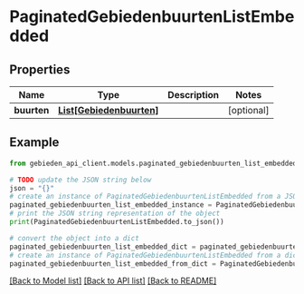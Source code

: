 # PaginatedGebiedenbuurtenListEmbedded


## Properties

Name | Type | Description | Notes
------------ | ------------- | ------------- | -------------
**buurten** | [**List[Gebiedenbuurten]**](Gebiedenbuurten.md) |  | [optional] 

## Example

```python
from gebieden_api_client.models.paginated_gebiedenbuurten_list_embedded import PaginatedGebiedenbuurtenListEmbedded

# TODO update the JSON string below
json = "{}"
# create an instance of PaginatedGebiedenbuurtenListEmbedded from a JSON string
paginated_gebiedenbuurten_list_embedded_instance = PaginatedGebiedenbuurtenListEmbedded.from_json(json)
# print the JSON string representation of the object
print(PaginatedGebiedenbuurtenListEmbedded.to_json())

# convert the object into a dict
paginated_gebiedenbuurten_list_embedded_dict = paginated_gebiedenbuurten_list_embedded_instance.to_dict()
# create an instance of PaginatedGebiedenbuurtenListEmbedded from a dict
paginated_gebiedenbuurten_list_embedded_from_dict = PaginatedGebiedenbuurtenListEmbedded.from_dict(paginated_gebiedenbuurten_list_embedded_dict)
```
[[Back to Model list]](../README.md#documentation-for-models) [[Back to API list]](../README.md#documentation-for-api-endpoints) [[Back to README]](../README.md)


